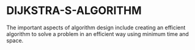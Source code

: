 # DIJKSTRA-S-ALGORITHM
The important aspects of algorithm design include creating an efficient algorithm to solve a problem in an efficient way using minimum time and space.
